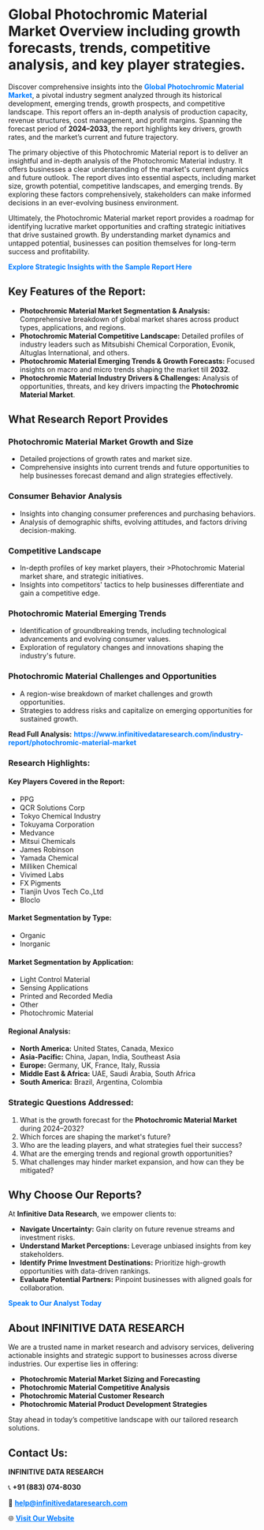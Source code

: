 <h1>Global Photochromic Material Market Overview including growth forecasts, trends, competitive analysis, and key player strategies.</h1>
<p>
Discover comprehensive insights into the 
<a href="https://www.infinitivedataresearch.com/industry-report/photochromic-material-market" rel="dofollow" style="color: #007BFF; text-decoration: none;"><strong>Global Photochromic Material Market</strong></a>, a pivotal industry segment analyzed through its historical development, emerging trends, growth prospects, and competitive landscape. This report offers an in-depth analysis of production capacity, revenue structures, cost management, and profit margins. Spanning the forecast period of <strong>2024–2033</strong>, the report highlights key drivers, growth rates, and the market’s current and future trajectory.
</p>
<p>
The primary objective of this Photochromic Material report is to deliver an insightful and in-depth analysis of the Photochromic Material industry. It offers businesses a clear understanding of the market's current dynamics and future outlook. The report dives into essential aspects, including market size, growth potential, competitive landscapes, and emerging trends. By exploring these factors comprehensively, stakeholders can make informed decisions in an ever-evolving business environment.
</p>
<p>
Ultimately, the Photochromic Material market report provides a roadmap for identifying lucrative market opportunities and crafting strategic initiatives that drive sustained growth. By understanding market dynamics and untapped potential, businesses can position themselves for long-term success and profitability.
</p>
<p>
<a href="https://www.infinitivedataresearch.com/request-sample/reportId=103622" style="color: #007BFF; text-decoration: none;"><strong>Explore Strategic Insights with the Sample Report Here</strong></a>
</p>

<h2>Key Features of the Report:</h2>
<ul>
<li><strong>Photochromic Material Market Segmentation & Analysis:</strong> Comprehensive breakdown of global market shares across product types, applications, and regions.</li>
<li><strong>Photochromic Material Competitive Landscape:</strong> Detailed profiles of industry leaders such as Mitsubishi Chemical Corporation, Evonik, Altuglas International, and others.</li>
<li><strong>Photochromic Material Emerging Trends & Growth Forecasts:</strong> Focused insights on macro and micro trends shaping the market till <strong>2032</strong>.</li>
<li><strong>Photochromic Material Industry Drivers & Challenges:</strong> Analysis of opportunities, threats, and key drivers impacting the <strong>Photochromic Material Market</strong>.</li>
</ul>

<h2>What Research Report Provides</h2>
<h3>Photochromic Material Market Growth and Size</h3>
<ul>
<li>Detailed projections of growth rates and market size.</li>
<li>Comprehensive insights into current trends and future opportunities to help businesses forecast demand and align strategies effectively.</li>
</ul>

<h3>Consumer Behavior Analysis</h3>
<ul>
<li>Insights into changing consumer preferences and purchasing behaviors.</li>
<li>Analysis of demographic shifts, evolving attitudes, and factors driving decision-making.</li>
</ul>

<h3>Competitive Landscape</h3>
<ul>
<li>In-depth profiles of key market players, their >Photochromic Material market share, and strategic initiatives.</li>
<li>Insights into competitors' tactics to help businesses differentiate and gain a competitive edge.</li>
</ul>

<h3>Photochromic Material Emerging Trends</h3>
<ul>
<li>Identification of groundbreaking trends, including technological advancements and evolving consumer values.</li>
<li>Exploration of regulatory changes and innovations shaping the industry's future.</li>
</ul>

<h3>Photochromic Material Challenges and Opportunities</h3>
<ul>
<li>A region-wise breakdown of market challenges and growth opportunities.</li>
<li>Strategies to address risks and capitalize on emerging opportunities for sustained growth.</li>
</ul>
<p><strong>Read Full Analysis:</strong> <a href="https://www.infinitivedataresearch.com/industry-report/photochromic-material-market" rel="dofollow" style="color: #007BFF; text-decoration: none;"><strong>https://www.infinitivedataresearch.com/industry-report/photochromic-material-market</strong></a></p>
<h3>Research Highlights:</h3>
<h4>Key Players Covered in the Report:</h4>
<ul><li>PPG</li><li>QCR Solutions Corp</li><li>Tokyo Chemical Industry</li><li>Tokuyama Corporation</li><li>Medvance</li><li>Mitsui Chemicals</li><li>James Robinson</li><li>Yamada Chemical</li><li>Milliken Chemical</li><li>Vivimed Labs</li><li>FX Pigments</li><li>Tianjin Uvos Tech Co.,Ltd</li><li>Bloclo</li></ul>
<h4>Market Segmentation by Type:</h4>
<ul><li>Organic</li><li>Inorganic</li></ul>
<h4>Market Segmentation by Application:</h4>
<ul><li>Light Control Material</li><li>Sensing Applications</li><li>Printed and Recorded Media</li><li>Other</li><li>Photochromic Material</li></ul>

<h4>Regional Analysis:</h4>
<ul>
<li><strong>North America:</strong> United States, Canada, Mexico</li>
<li><strong>Asia-Pacific:</strong> China, Japan, India, Southeast Asia</li>
<li><strong>Europe:</strong> Germany, UK, France, Italy, Russia</li>
<li><strong>Middle East & Africa:</strong> UAE, Saudi Arabia, South Africa</li>
<li><strong>South America:</strong> Brazil, Argentina, Colombia</li>
</ul>

<h3>Strategic Questions Addressed:</h3>
<ol>
<li>What is the growth forecast for the <strong>Photochromic Material Market</strong> during 2024–2032?</li>
<li>Which forces are shaping the market's future?</li>
<li>Who are the leading players, and what strategies fuel their success?</li>
<li>What are the emerging trends and regional growth opportunities?</li>
<li>What challenges may hinder market expansion, and how can they be mitigated?</li>
</ol>

<h2>Why Choose Our Reports?</h2>
<p>At <strong>Infinitive Data Research</strong>, we empower clients to:</p>
<ul>
<li><strong>Navigate Uncertainty:</strong> Gain clarity on future revenue streams and investment risks.</li>
<li><strong>Understand Market Perceptions:</strong> Leverage unbiased insights from key stakeholders.</li>
<li><strong>Identify Prime Investment Destinations:</strong> Prioritize high-growth opportunities with data-driven rankings.</li>
<li><strong>Evaluate Potential Partners:</strong> Pinpoint businesses with aligned goals for collaboration.</li>
</ul>
<p><a href="https://www.infinitivedataresearch.com/industry-report/photochromic-material-market" rel="dofollow" style="color: #007BFF; text-decoration: none;"><strong>Speak to Our Analyst Today</strong></a></p>

<h2>About INFINITIVE DATA RESEARCH</h2>
<p>We are a trusted name in market research and advisory services, delivering actionable insights and strategic support to businesses across diverse industries. Our expertise lies in offering:</p>
<ul>
<li><strong>Photochromic Material Market Sizing and Forecasting</strong></li>
<li><strong>Photochromic Material Competitive Analysis</strong></li>
<li><strong>Photochromic Material Customer Research</strong></li>
<li><strong>Photochromic Material Product Development Strategies</strong></li>
</ul>
<p>Stay ahead in today’s competitive landscape with our tailored research solutions.</p>

<h2>Contact Us:</h2>
<p><strong>INFINITIVE DATA RESEARCH</strong></p>
<p>📞 <strong>+91 (883) 074-8030</strong></p>
<p>📧 <strong><a href="mailto:help@infinitivedataresearch.com" style="color: #007BFF;">help@infinitivedataresearch.com</a></strong></p>
<p>🌐 <strong><a href="https://www.infinitivedataresearch.com" rel="dofollow" style="color: #007BFF;">Visit Our Website</a></strong></p>
